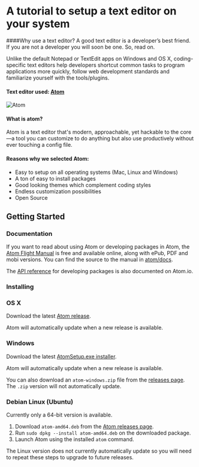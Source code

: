 # A tutorial to setup a text editor on your system

####Why use a text editor?
A good text editor is a developer’s best friend. If you are not a developer you will soon be one. So, read on.

Unlike the default Notepad or TextEdit apps on Windows and OS X, coding-specific text editors help developers shortcut common tasks to program applications more quickly, follow web development standards and familiarize yourself with the tools/plugins.

#### Text editor used: [Atom](https://atom.io)
![Atom](https://cloud.githubusercontent.com/assets/72919/2874231/3af1db48-d3dd-11e3-98dc-6066f8bc766f.png)

#### What is atom?

Atom is a text editor that's modern, approachable, yet hackable to the core—a tool you can customize to do anything but also use productively without ever touching a config file.

#### Reasons why we selected Atom:
- Easy to setup on all operating systems (Mac, Linux and Windows)
- A ton of easy to install packages
- Good looking themes which complement coding styles
- Endless customization possibilities
- Open Source

## Getting Started
### Documentation

If you want to read about using Atom or developing packages in Atom, the [Atom Flight Manual](https://atom.io/docs/latest/) is free and available online, along with ePub, PDF and mobi versions. You can find the source to the manual in [atom/docs](https://github.com/atom/docs).

The [API reference](https://atom.io/docs/api) for developing packages is also documented on Atom.io.

### Installing

### OS X

Download the latest [Atom release](https://github.com/atom/atom/releases/latest).

Atom will automatically update when a new release is available.

### Windows

Download the latest [AtomSetup.exe installer](https://github.com/atom/atom/releases/latest).

Atom will automatically update when a new release is available.

You can also download an `atom-windows.zip` file from the [releases page](https://github.com/atom/atom/releases/latest).
The `.zip` version will not automatically update.


### Debian Linux (Ubuntu)

Currently only a 64-bit version is available.

1. Download `atom-amd64.deb` from the [Atom releases page](https://github.com/atom/atom/releases/latest).
2. Run `sudo dpkg --install atom-amd64.deb` on the downloaded package.
3. Launch Atom using the installed `atom` command.

The Linux version does not currently automatically update so you will need to
repeat these steps to upgrade to future releases.
